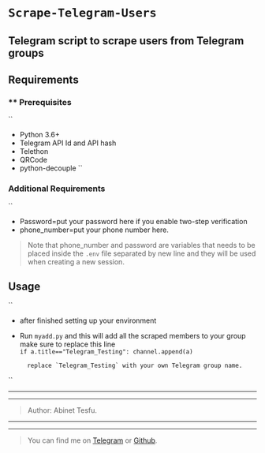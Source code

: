 # ```Scrape-Telegram-Users```

## Telegram script to scrape users from Telegram groups

## Requirements
### ** Prerequisites

``
* Python 3.6+
* Telegram API Id and API hash
* Telethon
* QRCode
* python-decouple
``
### Additional Requirements
``
- Password=put your password here if you enable two-step verification
- phone_number=put your phone number here.

> Note that phone_number and password are variables that needs to be placed inside the `.env` file separated by new line and they will be used when creating a new session.
 

## Usage

``
* after finished setting up your environment 

- Run `myadd.py` and this will add all the scraped members to your group make sure to replace this line  
       `if a.title=="Telegram_Testing":
            channel.append(a)`

        replace `Telegram_Testing` with your own Telegram group name.   

``

> 
-----------------------------------------
-----------------------------------------
> Author: Abinet Tesfu.

-----------------------------------------
-----------------------------------------

> You can find me on [Telegram](https://t.me/Abinet_tes) or [Github](github.com/Abinet508).